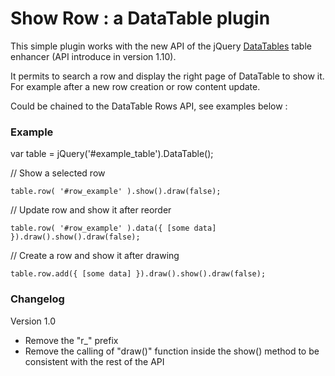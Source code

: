 # Show Row : a DataTable plugin

This simple plugin works with the new API of the jQuery [DataTables](http://datatables.net) table enhancer (API introduce in version 1.10).

It permits to search a row and display the right page of DataTable to show it. For example after a new row creation or row content update.

Could be chained to the DataTable Rows API, see examples below : 


### Example

var table = jQuery('#example_table').DataTable();

// Show a selected row
    
    table.row( '#row_example' ).show().draw(false);

// Update row and show it after reorder
    
    table.row( '#row_example' ).data({ [some data] }).draw().show().draw(false);

// Create a row and show it after drawing
    
    table.row.add({ [some data] }).draw().show().draw(false);


### Changelog

Version 1.0
* Remove the "r_" prefix
* Remove the calling of "draw()" function inside the show() method to be consistent with the rest of the API
